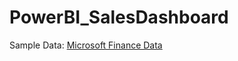 # PowerBI_SalesDashboard

Sample Data: [Microsoft Finance Data](https://learn.microsoft.com/en-us/power-bi/create-reports/sample-financial-download)
